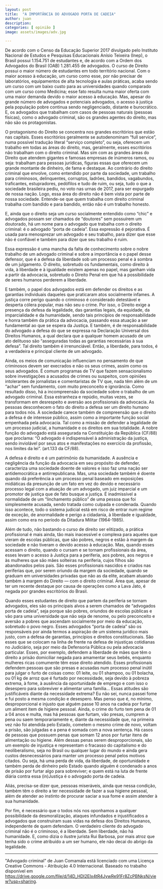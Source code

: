 ```yaml
---
layout: post
title:  "A IMPORTÂNCIA DO ADVOGADO PORTA DE CADEIA"
author: juan
description: 
categories: [ opinião ]
image: assets/images/adv.jpg

---
```


De acordo com o Censo da Educação Superior 2017 divulgado pelo Instituto Nacional de Estudos e Pesquisas Educacionais Anísio Teixeira (Inep), o Brasil possui 1.154.751 de estudantes e, de acordo com a Ordem dos Advogados do Brasil (OAB) 1.281.455 de advogados. O curso de Direito possui o maior número de estudantes em todo território nacional. Com o maior acesso à educação, um curso como esse, por não precisar de laboratórios, equipamentos de alta tecnologia e aulas práticas, acaba sendo um curso com um baixo custo para as universidades quando comparado com um curso como Medicina; esse fato resulta numa maior oferta com uma maior demanda devido o maior acesso à educação. Mas, apesar do grande número de advogados e potenciais advogados, o acesso à justiça pela população pobre continua sendo negligenciado, distante e burocrático. E, os advogados que trabalham com casos de pessoas naturais (pessoas físicas), como o advogado criminal, são os grandes agentes do direito, mas não são os protagonistas.

O protagonismo do Direito se concentra nos grandes escritórios que estão nas capitais. Esses escritórios geralmente se autodenominam “full service”, numa possível tradução literal “serviço completo”, ou seja, oferecem um trabalho em todas as áreas do direito, mas, geralmente, esses escritórios não trabalham com o direito criminal. Mas sim com as grandes áreas do Direito que atendem gigantes e famosas empresas de inúmeros ramos, ou seja: trabalham para pessoas jurídicas, figuras essas que oferecem um grande montante de dinheiro, de fama e destaque. Ao contrário do direito criminal que envolve, como entendido por parte da sociedade, um trabalho para criminosos, delinquentes, corruptos, ladrões, bandidos, vagabundos, traficantes, estupradores, pedófilos e tudo de ruim, ou seja, tudo o que a sociedade brasileira pediu, no voto nas urnas de 2017, para ser expurgado de nossa nação. Logo, essa área do direito não é bem vista por parte de nossa sociedade. Entende-se que quem trabalha com direito criminal trabalha com bandido e para bandido, então não é um trabalho honesto.

E, ainda que o direito seja um curso socialmente entendido como “chic” e advogados possam ser chamados de “doutores” sem possuírem um doutorado, há um nome para o advogado que trabalha com o direito criminal: é o advogado “porta de cadeia”. Essa expressão é pejorativa. É usada para menosprezar um advogado e seu trabalho, para dizer que esse não é confiável e também para dizer que seu trabalho é ruim.

Essa expressão é uma mancha da falta de conhecimento sobre o nobre trabalho de um advogado criminal e sobre a importância e o papel desse defensor, que é a defesa da liberdade sob um processo penal e à sombra de um julgamento. O direito, sobretudo os fundamentais, como direito à vida, à liberdade e à igualdade existem apenas no papel, mas ganham vida a partir da advocacia, sobretudo o Direito Penal em que há a possibilidade de seres humanos perderem a liberdade.

E também, o papel dos advogados está em defender os direitos e as garantias individuais daqueles que praticaram atos socialmente infames. A justiça corre perigo quando o criminoso é considerado detestável e desperta cólera popular, mas não seu o crime. Por isso, o Direito exige a presença da defesa da legalidade, das garantias legais, da equidade, da imparcialidade e da humanidade, sendo tais princípios de responsabilidade e honra também da prática da advocacia, passando essa atuação a ser fundamental ao que se espera da Justiça. E também, é de responsabilidade do advogado a defesa do que se expressa na Declaração Universal dos Direitos Humanos, a qual declara que a qualquer homem acusado de um ato delituoso são “asseguradas todas as garantias necessárias à sua defesa”. Tal direito também é irrenunciável. Então, a liberdade, para todos, é a verdadeira e principal cliente de um advogado.

Ainda, os meios de comunicação influenciam no pensamento de que criminosos devem ser execrados e não os seus crimes, assim como os seus advogados. É comum programas de TV que fazem sensacionalismo sobre investigações a acusados de crimes ou suspeitos, com opiniões intolerantes de jornalistas e comentaristas de TV que, nada têm além de um “achar” sem fundamento, com muito preconceito e ignorância. Como resultado disso, há a incompreensão da sociedade sobre o trabalho de um advogado criminal. Essa estranheza e repúdio, muitas vezes, se transformam em desrespeito e aversão aos profissionais da advocacia. As pessoas desconhecem o fato do direito a defesa ser um direito humano para todos nós. À sociedade carece também de compreensão que o direito a defesa é de interesse público, assim como a importante função social empenhada pela advocacia. Tal como a missão de defender a legalidade de um processo judicial, a humanidade e os direitos em sua totalidade. A nobre função do advogado está assegurada na Constituição da República (CF/88) que proclama: “O advogado é indispensável à administração da justiça, sendo inviolável por seus atos e manifestações no exercício da profissão, nos limites da lei”. (art.133 da CF/88).

A defesa é direito e é um patrimônio da humanidade. A ausência e negligência da função da advocacia em seu propósito de defender, caracteriza uma sociedade doente de valores e isso faz uma nação ser antidemocrática e antirrepublicana. Mas, uma sociedade também é doente quando dá preferência a um processo penal baseado em exposições midiáticas da presunção de um fato em vez do devido e necessário processo legal com a atuação de um advogado, um juiz imparcial e um promotor de justiça que de fato busque a justiça. É inadmissível a normalidade de um “linchamento público” de uma pessoa que foi simplesmente acusada, sendo tratada como culpada e condenada. Quando isso acontece, todo o sistema judicial está em risco de entrar num regime de exceção, de anormalidade e perigo a cidadania, à liberdade e igualdade, assim como era no período da Ditadura Militar (1964-1985).

Além de tudo, não bastando o curso de direito ser elitizado, a prática profissional é mais ainda, tão mais inacessível e complexa para aqueles que vieram de escolas públicas, que são pobres, negros e estão à margem da sociedade e não tiveram o devido acesso à educação. Mas, quando esses acessam o direito, quando o cursam e se tornam profissionais da área, esses levam o acesso à Justiça para a periferia, aos pobres, aos negros e às mulheres que são mães solteiras na periferia, cujos filhos são abandonados pelos pais. São esses profissionais nascidos e criados nas periferias que, por serem oriundo da margem da sociedade, quando se graduam em universidades privadas que não as da elite, acabam atuando também à margem do Direito — com o direito criminal. Área que, apesar de ter um recente destaque por causa de operações como a Lava Jato, é negada por grandes escritórios do Brasil.

Quando esses estudantes de direito que partem da periferia se tornam advogados, eles são os principais alvos a serem chamados de “advogados porta de cadeia”, seja porque são pobres, oriundos de escolas públicas e vão para uma universidade que não seja de renome, ou pelo preconceito e aversão a pobres que ascendam socialmente por meio da educação, sobretudo o povo negro. Esses advogados “porta de cadeia” são os responsáveis por ainda termos a aspiração de um sistema jurídico mais justo, com a defesa de garantias, princípios e direitos constitucionais. São esses que se colocam na linha de frente na defesa de injustiças cotidianas no Judiciário, seja por meio da Defensoria Pública ou pela advocacia particular. Esses, por exemplo, defendem a liberdade de mães que têm o direito a prisão domiciliar negada para amamentar seus bebês, enquanto mulheres ricas comumente têm esse direito atendido. Esses profissionais defendem pessoas que são presas e acusadas num processo penal inútil para julgar o furto de coisas como: 01 leite, ou 01 shampoo, ou 01 bolacha, ou 01 kg de arroz que é furtado por necessidade, seja devido à pobreza extrema, à fome, à ausência da oportunidade de emprego e com isso o desespero para sobreviver e alimentar uma família… Essas atitudes são justificáveis diante da necessidade extrema? Eu não sei, nunca passei fome e fui posto a mesma condição e desespero. Mas penso que é, no mínimo, desproporcional e injusto que alguém passe 10 anos na cadeia por furtar um aliment 
item de higiene pessoal. Ainda, o crime do furto tem pena de 01 a 04 anos e multa, mas há pessoas que furtam, vão presas, cumprem a pena ou saem temporariamente e, diante da necessidade que, na primeira vez não foi atendida pelo Estado, cometem o mesmo crime de novo, voltam a prisão, são julgadas e a pena é somada com a nova sentença. Há casos de pessoas que possuem penas que somam 12 anos por furtar itens de alimentação ou higiene. Além dessas penas serem desproporcionais, são um exemplo de injustiça e representam o fracasso do capitalismo e do neoliberalismo, seja no Brasil ou qualquer lugar do mundo e ainda gera custos desnecessários para manter um processo penal pelos motivos citados. Ou seja, há uma perda de vida, da liberdade, de oportunidade e também perda de dinheiro pelo Estado quando alguém é condenado a anos de prisão por furtar algo para sobreviver; e quem está na luta de frente diária contra essa (in)Justiça é o advogado porta de cadeia.

Aliás, precisa-se dizer que, pessoas miseráveis, ainda que nessa condição, também têm o direito a ter necessidade de fazer a sua higiene pessoal, além de atender ao instinto de procurar saciar a sua fome e assim atender à sua humanidade.

Por fim, é necessário que o todos nós nos oponhamos a qualquer possibilidade da desmoralização, ataques infundados e injustificados a advogados que construíram suas vidas na defesa dos Direitos Humanos, independente de quem defendam. O verdadeiro cliente do advogado criminal não é o criminoso, é a liberdade. Sem liberdade, não há humanidade. E, como dizia o ilustre jurista Rui Barbosa, por mais atroz que tenha sido o crime atribuído a um ser humano, ele não decai do abrigo da legalidade.

---

"Advogado criminal" de Juan Comamala está licenciado com uma Licença Creative Commons - Atribuição 4.0 Internacional.
Baseado no trabalho disponível em https://drive.google.com/file/d/14D_HDI2EIx4tR4JywRe91Fr8ZcPBNksN/view?usp=sharing.

